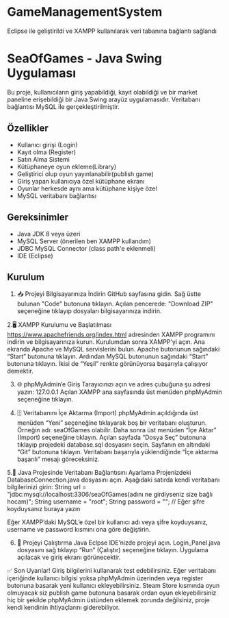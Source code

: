 # GameManagementSystem
 Eclipse ile geliştirildi ve XAMPP kullanılarak veri tabanına bağlantı sağlandı

# SeaOfGames - Java Swing Uygulaması

Bu proje, kullanıcıların giriş yapabildiği, kayıt olabildiği ve bir market paneline erişebildiği bir Java Swing arayüz uygulamasıdır. Veritabanı bağlantısı MySQL ile gerçekleştirilmiştir.

## Özellikler

- Kullanıcı girişi (Login)
- Kayıt olma (Register)
- Satın Alma Sistemi
- Kütüphaneye oyun ekleme(Library)
- Geliştirici olup oyun yayınlanabilir(publish game)
- Giriş yapan kullanıcıya özel kütüphane ekranı
- Oyunlar herkesde aynı ama kütüphane kişiye özel
- MySQL veritabanı bağlantısı

## Gereksinimler

- Java JDK 8 veya üzeri 
- MySQL Server (önerilen ben XAMPP kullandım)
- JDBC MySQL Connector (class path'e eklenmeli)
- IDE (Eclipse)

## Kurulum

1. 📥 Projeyi Bilgisayarınıza İndirin
GitHub sayfasına gidin.
Sağ üstte bulunan "Code" butonuna tıklayın.
Açılan pencerede:
"Download ZIP" seçeneğine tıklayıp dosyaları bilgisayarınıza indirin.

2.🖥️ XAMPP Kurulumu ve Başlatılması
https://www.apachefriends.org/index.html adresinden XAMPP programını indirin ve bilgisayarınıza kurun.
Kurulumdan sonra XAMPP’yi açın.
Ana ekranda Apache ve MySQL servislerini bulun.
Apache butonunun sağındaki “Start” butonuna tıklayın.
Ardından MySQL butonunun sağındaki “Start” butonuna tıklayın.
İkisi de “Yeşil” renkte görünüyorsa başarıyla çalışıyor demektir.

3. 🌐 phpMyAdmin’e Giriş
Tarayıcınızı açın ve adres çubuğuna şu adresi yazın:
127.0.0.1
Açılan XAMPP ana sayfasında üst menüden phpMyAdmin seçeneğine tıklayın.

4. 🗄️ Veritabanını İçe Aktarma (Import)
phpMyAdmin açıldığında üst menüden “Yeni” seçeneğine tıklayarak boş bir veritabanı oluşturun.
Örneğin adı: seaOfGames olabilir.
Daha sonra üst menüden “İçe Aktar” (Import) seçeneğine tıklayın.
Açılan sayfada “Dosya Seç” butonuna tıklayıp projedeki database.sql dosyasını seçin.
Sayfanın en altındaki “Git” butonuna tıklayın.
Veritabanı başarıyla yüklendiğinde “İçe aktarma başarılı” mesajı göreceksiniz.

5.🔌 Java Projesinde Veritabanı Bağlantısını Ayarlama
Projenizdeki DatabaseConnection.java dosyasını açın.
Aşağıdaki satırda kendi veritabanı bilgilerinizi girin:
String url = "jdbc:mysql://localhost:3306/seaOfGames(adını ne girdiyseniz size bağlı hocam)";
String username = "root";
String password = ""; // Eğer şifre koyduysanız buraya yazın

Eğer XAMPP’daki MySQL’e özel bir kullanıcı adı veya şifre koyduysanız, username ve password kısmını ona göre değiştirin.

6. 🧪 Projeyi Çalıştırma
Java Eclpse IDE’nizde  projeyi açın.
Login_Panel.java dosyasını sağ tıklayıp “Run” (Çalıştır) seçeneğine tıklayın.
Uygulama açılacak ve giriş ekranı görünecektir.

✅ Son Uyarılar!
Giriş bilgilerini kullanarak test edebilirsiniz.
Eğer veritabanı içeriğinde kullanıcı bilgisi yoksa phpMyAdmin üzerinden veya register butonuna basarak yeni kullanıcı ekleyebilirsiniz.
Steam Store kısmında oyun olmuyacak siz publish game butonuna basarak ordan oyun ekleyebilirsiniz hiç bir şekilde phpMyAdmin üstünden eklemek zorunda değilsiniz,
proje kendi kendinin ihtiyaçlarını giderebiliyor.




